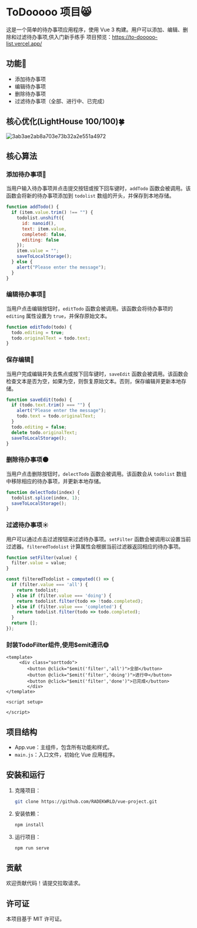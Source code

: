 # ToDooooo 项目😸

这是一个简单的待办事项应用程序，使用 Vue 3 构建。用户可以添加、编辑、删除和过滤待办事项,供入门新手练手
项目预览：https://to-dooooo-list.vercel.app/

## 功能👻

- 添加待办事项
- 编辑待办事项
- 删除待办事项
- 过滤待办事项（全部、进行中、已完成）
 
## 核心优化(LightHouse 100/100)🍀
![3ab3ae2ab8a703e73b32a2e551a4972](https://github.com/user-attachments/assets/9efee9bf-4f7c-4c6e-93a4-f3379dcfad17)


## 核心算法

### 添加待办事项🦚

当用户输入待办事项并点击提交按钮或按下回车键时，`addTodo` 函数会被调用。该函数会将新的待办事项添加到 `todolist` 数组的开头，并保存到本地存储。

```javascript
function addTodo() {
  if (item.value.trim() !== "") {
    todolist.unshift({
      id: nanoid(),
      text: item.value,
      completed: false,
      editing: false
    });
    item.value = "";
    saveToLocalStorage();
  } else {
    alert("Please enter the message");
  }
}
```

### 编辑待办事项🌸

当用户点击编辑按钮时，`editTodo` 函数会被调用。该函数会将待办事项的 `editing` 属性设置为 `true`，并保存原始文本。

```javascript
function editTodo(todo) {
  todo.editing = true;
  todo.originalText = todo.text;
}
```

### 保存编辑🪷

当用户完成编辑并失去焦点或按下回车键时，`saveEdit` 函数会被调用。该函数会检查文本是否为空，如果为空，则恢复原始文本。否则，保存编辑并更新本地存储。

```javascript
function saveEdit(todo) {
  if (todo.text.trim() === "") {
    alert("Please enter the message");
    todo.text = todo.originalText;
  }
  todo.editing = false;
  delete todo.originalText;
  saveToLocalStorage();
}
```

### 删除待办事项🌑

当用户点击删除按钮时，`delectTodo` 函数会被调用。该函数会从 `todolist` 数组中移除相应的待办事项，并更新本地存储。

```javascript
function delectTodo(index) {
  todolist.splice(index, 1);
  saveToLocalStorage();
}
```

### 过滤待办事项☀️

用户可以通过点击过滤按钮来过滤待办事项。`setFilter` 函数会被调用以设置当前过滤器。`filteredTodolist` 计算属性会根据当前过滤器返回相应的待办事项。

```javascript
function setFilter(value) {
  filter.value = value;
}

const filteredTodolist = computed(() => {
  if (filter.value === 'all') {
    return todolist;
  } else if (filter.value === 'doing') {
    return todolist.filter(todo => !todo.completed);
  } else if (filter.value === 'completed') {
    return todolist.filter(todo => todo.completed);
  }
  return [];
});
```

### 封装TodoFilter组件,使用$emit通讯🌞
```Vue
<template>
     <div class="sorttodo">
        <button @click="$emit('filter','all')">全部</button>
        <button @click="$emit('filter','doing')">进行中</button>
        <button @click="$emit('filter','done')">已完成</button>
        </div>
</template>

<script setup>

</script>
```

## 项目结构

- App.vue：主组件，包含所有功能和样式。
- `main.js`：入口文件，初始化 Vue 应用程序。

## 安装和运行

1. 克隆项目：
    ```sh
    git clone https://github.com/RADEKWRLD/vue-project.git
    ```
2. 安装依赖：
    ```sh
    npm install
    ```
3. 运行项目：
    ```sh
    npm run serve
    ```

## 贡献

欢迎贡献代码！请提交拉取请求。

## 许可证

本项目基于 MIT 许可证。
